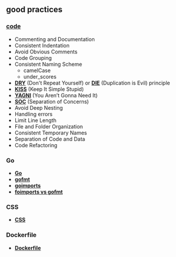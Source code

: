 ## good practices

### [code](https://code.tutsplus.com/tutorials/top-15-best-practices-for-writing-super-readable-code--net-8118)

- Commenting and Documentation
- Consistent Indentation
- Avoid Obvious Comments
- Code Grouping
- Consistent Naming Scheme
    - camelCase
    - under_scores
- [**DRY**](https://thefullstack.xyz/dry-yagni-kiss-tdd-soc-bdfu) (Don't Repeat Yourself) or [**DIE**](https://thefullstack.xyz/dry-yagni-kiss-tdd-soc-bdfu) (Duplication is Evil) principle
- [**KISS**](https://thefullstack.xyz/dry-yagni-kiss-tdd-soc-bdfu) (Keep It Simple Stupid)
- [**YAGNI**](https://thefullstack.xyz/dry-yagni-kiss-tdd-soc-bdfu) (You Aren’t Gonna Need It)
- [**SOC**](https://thefullstack.xyz/dry-yagni-kiss-tdd-soc-bdfu) (Separation of Concerns)
- Avoid Deep Nesting
- Handling errors
- Limit Line Length
- File and Folder Organization
- Consistent Temporary Names
- Separation of Code and Data
- Code Refactoring

### Go

- [**Go**](https://golang.org/doc/effective_go.html)
- [**gofmt**](https://golang.org/cmd/gofmt/)
- [**goimports**](https://godoc.org/golang.org/x/tools/cmd/goimports)
- [**foimports vs gofmt**](https://goinbigdata.com/goimports-vs-gofmt/)

### CSS

- [**CSS**](https://www.tothenew.com/blog/10-best-practices-in-css/)

### Dockerfile

- [**Dockerfile**](https://docs.docker.com/develop/develop-images/dockerfile_best-practices/)
